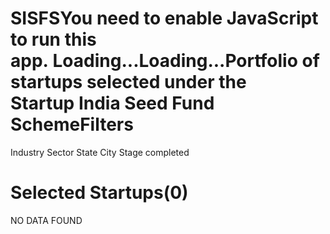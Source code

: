 SISFSYou need to enable JavaScript to run this app. Loading...Loading...Portfolio of startups selected under the   
 Startup India Seed Fund SchemeFilters
=======

   
 Industry Sector State City Stage completed  
  
  
Selected Startups(0\)
=====================

  
NO DATA FOUND  
